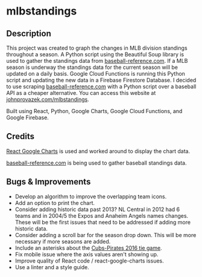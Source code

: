 # mlbstandings

## Description

This project was created to graph the changes in MLB division standings throughout a season. A Python script using the Beautiful Soup library is used to gather the standings data from [baseball-reference.com](https://www.baseball-reference.com/). If a MLB season is underway the standings data for the current season will be updated on a daily basis. Google Cloud Functions is running this Python script and updating the new data in a Firebase Firestore Database. I decided to use scraping [baseball-reference.com](https://www.baseball-reference.com/) with a Python script over a baseball API as a cheaper alternative. You can access this website at [johnprovazek.com/mlbstandings](https://www.johnprovazek.com/mlbstandings/).

Built using React, Python, Google Charts, Google Cloud Functions, and Google Firebase.

## Credits

[React Google Charts](https://www.react-google-charts.com/) is used and worked around to display the chart data.

[baseball-reference.com](https://www.baseball-reference.com/) is being used to gather baseball standings data.

## Bugs & Improvements
- Develop an algorithm to improve the overlapping team icons.
- Add an option to print the chart.
- Consider adding historic data past 2013? NL Central in 2012 had 6 teams and in 2004/5 the Expos and Anaheim Angels names changes. These will be the first issues that need to be addressed if adding more historic data.
- Consider adding a scroll bar for the season drop down. This will be more necessary if more seasons are added.
- Include an asterisks about the [Cubs-Pirates 2016 tie game](https://www.youtube.com/watch?v=zr4zvsVQvk4&ab_channel=MLB).  
- Fix mobile issue where the axis values aren't showing up.
- Improve quality of React code / react-google-charts issues.
- Use a linter and a style guide.